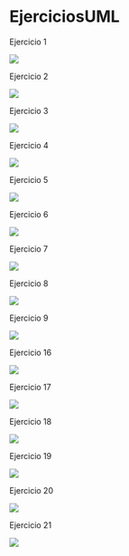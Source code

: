 # EjerciciosUML
Ejercicio 1

<img src = "https://www.plantuml.com/plantuml/svg/NOrDYiCm38NtFeNn0GP2cCt0G48ck_c1kO4QczH1jefYBzhRz2ozMDsqZUDk9A7lyRrc3i0XEXH_kyaCGNQMXuWa7bj-o8wGM7vAzMj69hKXN_PoTYOm9Lg9f-4_3V3ZJPBFbFucFzeGTGhN9Mdzi8yCYwK0kHeO_0HgBUaYQ0PDKgnNqL2zlMz85hMdYDdIeptCHjnN4NF05f5KPlrav0yS5rw_l8rVtfLeZDVHuHK0"/>



Ejercicio 2

<img src = "https://www.plantuml.com/plantuml/svg/VL11JWCn3Bpd5LRk_G0gKb6BG4AKGm-SquqbidBYAibAV8Uty36osTOGDVJYNSrCPiRUf6nYdZofj-E8GuONar7D0-vWp_uO4Uv1pu2-m0yd97AMP-BT1PiuNdDxCpZlCEGgUtNM4cOE8ZpWvy9C8vRdb_YdoH5XzApahoaYg6u4dKgDGEAUgzDltiwPO5ITJKv5j11TVo7xEnzE60OKtRyhRqqaJchvD2KMI0lLhI7izOxrr2luUuV7bB-_IcGonMNB0TRdUgriNOJmuKQ67Of0WZecPsvrmsQ3mKwUVW00"/>

Ejercicio 3 

<img src = "https://www.plantuml.com/plantuml/svg/VP9Fgjim48VtFiNWlQ5EIHU5bgGXBGM7cgHqFv6cGKNM6Ft9ejVe2Rhi8eloZk2BlOWaYXLCLcFuVIDhvjF2URG-TBhujlz5miCNnOADnEBs0U_X-t3oGJDyWBB1H9HZPBcAQJr_ynOggEVrkp8_u9ymIc1aXZ-QE4jtOL-DYTtFqA5_OBXdwod66vHa4IJ1y5TZbtFBuDb6gY4sQ2M3HFYXZ50PjdOUOqOWs3YoHnHgU36nSKk7eD6MnMqZJJYWhOjBEVT-DSuh7rB39ZYAHsbeE1mjbNTqfO946Q4MxN1oewX5vMBmsQ8H2k-_srAlbS3YMlFrfn4amLf3Qr5ocT093IcSif322GcjCe8qIWIdkbvJnax9C7n0dQYn2abEi66Xihi-S_0faE470xFYKfuO6AqaiKb1lAfLCaLt1MlNu_0_AaZhhI29sX5e5gZLRmGoy35DS6LcJvaAibS7zXf8EbCBCZ9q-XK0"/>

Ejercicio 4 

<img src = "https://www.plantuml.com/plantuml/svg/bPBF3j904CRl-nGJpfBO6X5DD8I2n4IHo9NBi3lKDTlTPlySV1mUm8FX4VfYxWBR4AbDl3IJRtxpJVhDBfn7wqEZsDVZ3-8UAlGaBAeLxL5xYRLXpnAyWwrfZfRWFKno6mH13yIwCarhd2U54pZeZyI_8qWjkJJ0ZNRU1ivbTz7HetZvvdNFdAH-1egox87MoeOiNY6iBJv0yxytEQg35WZaiSK1sra_aT4dsrVfP_1efKf5KHP5FoA8AypaybELBETlPt3uWfwiH1M5ZKKjlOapQ-UbCb7wPfhk78FYvWLikikjMAAr9XKxbOR9fNfBXglkx2B1yeK-XnejktxZ7IeP18fqXtzatvDH2rhUuGsgcCz3TuVTBvSwQzTYzpjsyhvrYcv5LP-TqGKR4gFBO_RtkuwZ9vdFExQl13Qa3YoC1nr3yq8Tb6533tiAEP0z0MaUI7kBiO8FW_XqC9xREBz9FxiBY63Z2FsFIJbYmXQaHMZK7m00"/>

Ejercicio 5

<img src="https://www.plantuml.com/plantuml/svg/NOz12i8m44NtEKN83NGljDJYHbruWo49DMMQaKbceSN3U1OlPecb5dV9d_S-CrNAm5a6L1OX9Tq4je8qgeQGME-qEN18Hkq333upJSb6FTLCNxpDxrViYd6as8KihY1rj5TXAE-bwWmCiGVpAsW478FxjnUZVWYky1R3BVbnDH-00o8PrVPUd-1UukttvoFnl6_bevkE_000"/>

Ejercicio 6

<img src = "https://www.plantuml.com/plantuml/svg/LOzDpe8m48Rtd6B21UZt6V0dCM7bJYJH2vHsr37jbBGbyLxkt78nIy82LhEOPvvvtpf4wUDWJNRfNgWYjEY3OvdD4mxGEDjvX2FaBVOKNRxOjPuiUf0z6aFQJT3DUOzX2LtnCR1sA-gSlX8lgHEgfmIDm5AH9UGuWN-Y46NnByHc9NpFag06GxoA1CtuJPdSf2ATD7GdbPJZXzFDVhSjgoghaNKg_GC0"/>

Ejercicio 7

<img src = "https://www.plantuml.com/plantuml/svg/PO-zJiCm54RtFCMLHuO8rao944mG8SG0esDVu4gsR_2F149ziQvziJfMMYkjDvyZVqVkGvG-9ciQPMG885uy_w6A30B-6yXdP3jvx43SmHl-HXQ5FgBwbg0Ho94YxY1RGZlprdwIw-2sRSzsT-eyv_laEO160my_YMOMELXxQsv1mup6aEQmeQziolRDYkhsK_gIViaFAYQfYDtbP-gpWk-PlKOdjOJtfJ4UzXRzbVkehkHwT3fPSmG0"/>

Ejercicio 8

<img src = "https://www.plantuml.com/plantuml/svg/SoWkIImgAStDuV9FoafDBb5mJ2ufJKpEpC_ZWhCKh1JSKfCp4XLIKXKoypA1GWgs2WPc-WP6-aO6HiRO5QPbvW5L6HfWLHMIMG0oGycr8Zcn32XuU7EU4fT3QbuAq240"/>

Ejercicio 9

<img src = "https://www.plantuml.com/plantuml/svg/JSmnIaH1383X_fqYJEy5165bsK9msMBbOPit4nyZUObaCk8zF8N5gpp2N4n62wSAvF-IGt4qhnjFb-MLeiEnOZAT_WRSmbFRlRB27OIp2WBdWk4_7qr5MTUsOoSbhwpmF3-4ySDNb1n_U_jaqg5Twt8pzkjBtT17SKOdoyYGYA7ecvfJbvV5S63trTNw_f5Kq992GfYpn3oWKt7iXI2g5B9tZBbzIpyxVKHY4gSm7KXItVW7"/>

Ejercicio 16

<img src = "https://www.plantuml.com/plantuml/svg/POv1IiKm48RtESNmzbv0yF545DsKWbvWJCPsIf8famGguc4yWpktlPXfqMfvksI-xuF_b39gBi4Rwp4bQ4cJH7mpZOHd9RY29vgoc5OvaCBrIDwpa-t-I5s9Jix17TaUmH4qQ9a2KymhhEznoQO_jPc_0gaiyeEh7h-mhT7y6JVbtPYVPN2ugU2rT8KESB7x_HgNS9lo_04M4pe4An6E__fx7cHDMvME8cTHsCVGyx1kFu8vKNGb-6y0"/>

Ejercicio 17

<img src="https://www.plantuml.com/plantuml/svg/VLBDQXmn3BxhASmU2nlQQw4XcpIb2s49T5z0OokfYd-c7hiKXZvCZpcMt7gT5wl6cRKXK_OqO-cJz7twT3KaZ2ax2zhYCAXhxYo7H1f7E0JNHL8Vr95-fW0VEPBMF3tx6ZgIdPuUWWyrSfZ-Eef16LBaUajemY19d-SexAO_9OKzoT28SnaBBi0lM0ZSM_G9nrCZGIn_S8CzQZPeMgoL7SbDlnElQJV87NSnZB3_Sdre0ZXbMzbNVdtkhFGwYKK9mzvmS2Wl4Z6Aowirl_qsoyKumitqRFYnzRmrd49ajAifQBvd7dYPijh47MafR7hM6sP3Fl53PNh6gKPqSULrtnNlvaYSdeQ4Jae-aVwAPR8Nsg6INX8q9EwpHLCmXdu4cviwQi18Q1jalO1sXMhpRgF2TYlVYuitc-Kye7ZvAbSz07X1bNnBrnDHxzNETXGVKLsgKwkt1VDVy3t5H9uqgPswXBgEMhET_sJKYs5Iy5b4XlFWwiDPUE7JX0bsxyl68WeQu8gyoSx-0m00"/>

Ejercicio 18

<img src = "https://www.plantuml.com/plantuml/svg/TSv1oi8m40NWVKwHY_pGdrfNwaAym90CDP9aP9A0KZnC3-3AdTjSp28IswhRUNnlNXKYS4pE2cKX1BaaTj29cYon_9CxF4KI5_5AwmIQZSrzH2OvPEXrCIlohOb93soJxmvv3FFD6mLpKl8jgfXxtoPRQgVFEl7lrJunbFRvBD0_wMZ6bTNxHzdLYON9lSF8zAs_iUOOy1Cr1vHhE1EFqFE6ddXQL0qoEVi0"/>

Ejercicio 19

<img src="https://www.plantuml.com/plantuml/svg/ZPAzhXen48LxFyLeoqZtAhHH4e48gQA0mkO1Phq3SUGVvFLAKH0FGqbDH-iNYusnMNwat6vdx3bpphSUTmwjwvLaN6BNmGyAZTuY5_wej-mhyLy8dw0Mf3Q6VQ6EMx4v7yOk_N66rVx0jU3n6kbUGQvlfDYENJRCcz_ap9PD_R4LQrDalXlLM2hbf7V6GYcJaPPWQYaf_iVLt8erwUpfMxz6osR1K6joBrMi9kNtRkW_DwBdcn1GlNzzVLV1omjKe_DN2WCVO4aG_5b2AVx67Ps9OJxdq5CZYIUcTq6Vkz-nFFcp4JnjVqHMc2vH8eGMwJPFFDqL8lizO2F8EWIKiF6dHWeU9HiJFA8Ug4uaAkJ-eDyY7QOIZ08fCAe64mbI7siW7T4aA0Niw2dOHR1gIHCdcC37Evv6r_45M9J5uf1qUJH2Yt2vl9ZhmKhet1q4NqZK3aD4Vr9auvnENzShirQiekRZxnGsXngWIOfd8YQ6J8ZYRsDPAHzc0fSHDWwnUYN_0G00"/>


Ejercicio 20

<img src="https://www.plantuml.com/plantuml/svg/TP51IiOm48NtSueXIw55jrr81LsuA-85nZX889sK91L5F91ByGYzc0aD8VsXcq0otnlUHyOGoSTrjg0jXO0J--24lk0RoikJi-sDm-8aq8jbv8_8ydf9F6y_Mens9-D7YUpVMRJP_WIRmUJT9-jOSqUo0UzqN6cFdw48K4HGtIZiK5tt_PNALN30UmuyBxpz4ju2j4O5JcTjat3ZpHjdjAhjwmfwD1fm8X-DDWlXW-HKNPLXrzKoZGV0c3pIB_m3"/>

Ejercicio 21

<img src="https://www.plantuml.com/plantuml/svg/SoWkIImgAStDuKhEIImkLd3DAybCIKnnJyrFBpgyC2qpER6Qo_dmvfJCz7m5MuMGr8gIV2w__DoaebGujvOBgZUWDAyaNm4ebfgNWjsa2A0clyExSbEByhaYaTXH23R2E9_3Q_DI4_6PXr1xkB68i5AeWKe6UdfQIWhvkheAIaOW9iJXN40pq6IDaMGLk1o0PWC32W00"/>

